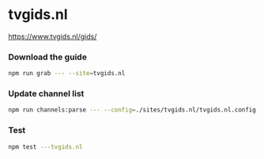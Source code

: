# tvgids.nl

https://www.tvgids.nl/gids/

### Download the guide

```sh
npm run grab --- --site=tvgids.nl
```

### Update channel list

```sh
npm run channels:parse --- --config=./sites/tvgids.nl/tvgids.nl.config.js --output=./sites/tvgids.nl/tvgids.nl.channels.xml
```

### Test

```sh
npm test ---tvgids.nl
```
